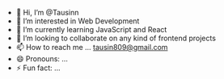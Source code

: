 - 👋 Hi, I’m @Tausinn
- 👀 I’m interested in Web Development
- 🌱 I’m currently learning JavaScript and React
- 💞️ I’m looking to collaborate on any kind of frontend projects
- 📫 How to reach me ... tausin809@gmail.com
- 😄 Pronouns: ...
- ⚡ Fun fact: ...

<!---
Tausinn/Tausinn is a ✨ special ✨ repository because its `README.md` (this file) appears on your GitHub profile.
You can click the Preview link to take a look at your changes.
--->
